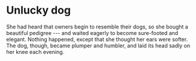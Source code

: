 Unlucky dog
===========She had heard that owners begin to resemble their dogs, so she bought a beautiful pedigree --- and waited eagerly to become sure-footed and elegant. Nothing happened, except that she thought her ears were softer. The dog, though, became plumper and humbler, and laid its head sadly on her knee each evening.